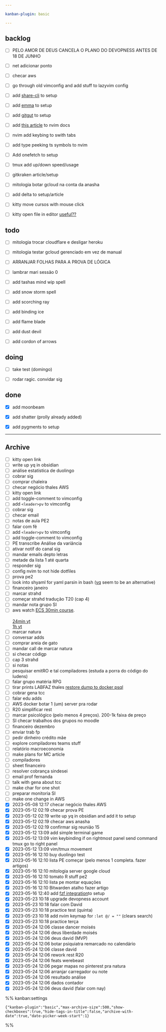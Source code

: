 ```yaml
---

kanban-plugin: basic

---
```


## backlog

- [ ] PELO AMOR DE DEUS CANCELA O PLANO DO DEVOPNESS ANTES DE 18 DE JUNHO
- [ ] net adicionar ponto
- [ ] checar aws
- [ ] go through old vimconfig and add stuff to lazyvim config
- [ ] add [share-cli](https://github.com/marionebl/share-cli) to setup
- [ ] add [emma](https://github.com/maticzav/emma-cli) to setup
- [ ] add [gitgut](https://github.com/GitGud-org/GitGud) to setup
- [ ] add [this article](https://alpha2phi.medium.com/neovim-for-beginners-lua-autocmd-and-keymap-functions-3bdfe0bebe42) to nvim docs
- [ ] nvim add keybing to swith tabs
- [ ] add type peeking ts symbols to nvim
- [ ] Add onefetch to setup
- [ ] tmux add up/down speed/usage
- [ ] gitkraken article/setup
- [ ] mitologia botar gcloud na conta da anasha
- [ ] add delta to setup/article
- [ ] kitty move cursos with mouse click
- [ ] kitty open file in editor [useful??](https://github.com/kovidgoyal/kitty/discussions/5731)


## todo

- [ ] mitologia trocar cloudflare e desligar heroku
- [ ] mitologia testar gcloud gerenciado em vez de manual
- [ ] ARRANJAR FOLHAS PARA A PROVA DE LÓGICA
- [ ] lambrar mari sessão 0
- [ ] add tashas mind wip spell
- [ ] add snow storm spell
- [ ] add scorching ray
- [ ] add binding ice
- [ ] add flame blade
- [ ] add dust devil
- [ ] add cordon of arrows


## doing

- [ ] take test (domingo)
- [ ] rodar ragic. convidar sig


## done

- [x] add moonbeam
- [x] add shatter (prolly already added)
- [x] add pygments to setup


***

## Archive

- [ ] kitty open link
- [ ] write up yq in obsidian
- [ ] análise estatística de duolingo
- [ ] cobrar sig
- [ ] comprar chaleira
- [ ] checar negócio thales AWS
- [ ] kitty open link
- [ ] add toggle-comment to vimconfig
- [ ] add `<leader>pv` to vimconfig
- [ ] cobrar sig
- [ ] checar email
- [ ] notas de aula PE2
- [ ] falar com fê
- [ ] add `<leader>pv` to vimconfig
- [ ] add toggle-comment to vimconfig
- [ ] PE transcribe Análise da variância
- [ ] ativar notif do canal sig
- [ ] mandar emails depto letras
- [ ] metade da lista 1 até quarta
- [ ] responder sig
- [ ] config nvim to not hide dotfiles
- [ ] prova pe2
- [ ] look into shyaml for yaml parsin in bash ([yq](https://github.com/mikefarah/yq#readme) seem to be an alternative)
- [ ] financeiro janeiro
- [ ] marcar strahd
- [ ] começar strahd tradução T20 (cap 4)
- [ ] mandar nota grupo SI
- [ ] aws watch [ECS 30min course](https://explore.skillbuilder.aws/learn/course/13597/play/60846/getting-started-with-amazon-elastic-container-service-v010100).<br><br>[24min yt](https://www.youtube.com/watch?v=_W2YeFfOvms)<br>[1h yt](https://www.youtube.com/watch?v=esISkPlnxL0)
- [ ] marcar natura
- [ ] conversar adds
- [ ] comprar areia de gato
- [ ] mandar call de marcar natura
- [ ] si checar códigp
- [ ] cap 3 strahd
- [ ] si notas
- [ ] pesquisar emitRO e tal compiladores (estuda a porra do código do ludens)
- [ ] falar grupo matéria RPG
- [ ] tirar prints LABFAZ thales [restore dump to docker psql](https://stackoverflow.com/questions/24718706/backup-restore-a-dockerized-postgresql-database)
- [ ] cobrar gena tcc
- [ ] falar edu adds
- [ ] AWS docker botar 1 (um) server pra rodar
- [ ] R20 simplificar rest
- [ ] marcar psicológico (pelo menos 4 preços). 200-1k faixa de preço
- [ ] SI checar trabalhos dos grupos no moodle
- [ ] financeiro dezembro
- [ ] enviar trab fp
- [ ] pedir dinheiro crédito mãe
- [ ] explore compiladores teams stuff
- [ ] relatório macroeconomia
- [ ] make plans for MC article
- [ ] compiladores
- [ ] sheet financeiro
- [ ] resolver cobrança sindesei
- [ ] email prof fernanda
- [ ] talk with gena about tcc
- [ ] make char for one shot
- [ ] preparar monitoria SI
- [ ] make one change in AWS
- [x] 2023-05-08 12:17 checar negócio thales AWS
- [x] 2023-05-12 02:19 checar prova PE
- [x] 2023-05-12 02:19 write up yq in obsidian and add it to setup
- [x] 2023-05-12 02:19 checar aws anasha
- [x] 2023-05-12 02:19 confirmar sig reunião 15
- [x] 2023-05-12 13:09 add simple terminal game
- [x] 2023-05-12 13:09 vim keybinding if on rightmost panel send command tmux go to right panel
- [x] 2023-05-12 13:09 vim/tmux movement
- [x] 2023-05-16 12:10 buy duolingo test
- [x] 2023-05-16 12:10 lista PE começar (pelo menos 1 completa. fazer artigos)
- [x] 2023-05-16 12:10 mitologia server google cloud
- [x] 2023-05-16 12:10 tomato R stuff pe2
- [x] 2023-05-16 12:10 lista pe montar equações
- [x] 2023-05-16 12:10 <C-S-l> Bitwarden atalho fazer artigo
- [x] 2023-05-16 12:40 add [fzf integration](https://www.tomshardware.com/how-to/fuzzy-search-linux)to setup
- [x] 2023-05-23 10:18 upgrade devopness account
- [x] 2023-05-23 10:18 falar com David
- [x] 2023-05-23 10:18 practice test (quinta)
- [x] 2023-05-23 10:18 add nvim keymap for `:let @/ = ""` (clears search)
- [x] 2023-05-23 10:18 practice terça
- [x] 2023-05-24 12:06 classe dancer moisés
- [x] 2023-05-24 12:06 deus liberdade moisés
- [x] 2023-05-24 12:06 deus david (MVP)
- [x] 2023-05-24 12:06 botar psiquiatra remarcado no calendário
- [x] 2023-05-24 12:06 classe david
- [x] 2023-05-24 12:06 rework rest R20
- [x] 2023-05-24 12:06 feats werebeast
- [x] 2023-05-24 12:06 pegar mapas no pinterest pra natura
- [x] 2023-05-24 12:06 arranjar carregador ou note
- [x] 2023-05-24 12:06 resultado análise
- [x] 2023-05-24 12:06 dados contador
- [x] 2023-05-24 12:06 deus david (falar com nay)

%% kanban:settings
```
{"kanban-plugin":"basic","max-archive-size":500,"show-checkboxes":true,"hide-tags-in-title":false,"archive-with-date":true,"date-picker-week-start":1}
```
%%